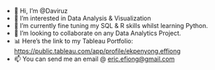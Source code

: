 - 👋 Hi, I’m @Daviruz
- 👀 I’m interested in Data Analysis & Visualization
- 🌱 I’m currently fine tuning my SQL & R skills whilst learning Python.
- 💞️ I’m looking to collaborate on any Data Analytics Project.
- 📊 Here’s the link to my Tableau Portfolio: https://public.tableau.com/app/profile/ekpenyong.effiong
- 📫 You can send me an email @ eric.efiong@gmail.com

<!---
zurivad7/zurivad7 is a ✨ special ✨ repository because its `README.md` (this file) appears on your GitHub profile.
You can click the Preview link to take a look at your changes.
--->
